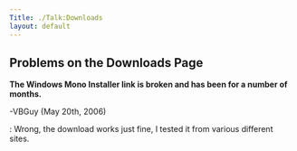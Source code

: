 ```yaml
---
Title: ./Talk:Downloads
layout: default
---
```


Problems on the Downloads Page
------------------------------

**The Windows Mono Installer link is broken and has been for a number of
months.**

-VBGuy (May 20th, 2006)

:   Wrong, the download works just fine, I tested it from various
    different sites.
